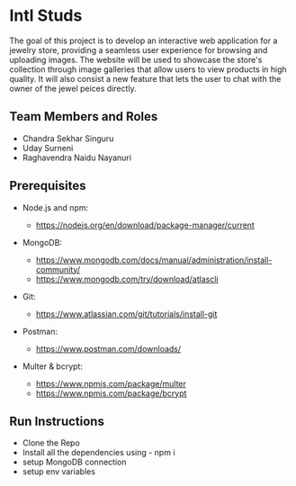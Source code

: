 # Intl Studs

The goal of this project is to develop an interactive web application for a jewelry store, providing a seamless user experience for browsing and uploading images. The website will be used to showcase the store's collection through image galleries that allow users to view products in high quality. It will also consist a new feature that lets the user to chat with the owner of the jewel peices directly.

## Team Members and Roles

* Chandra Sekhar Singuru
* Uday Surneni
* Raghavendra Naidu Nayanuri

## Prerequisites

- Node.js and npm:
    - https://nodejs.org/en/download/package-manager/current

- MongoDB:
    - https://www.mongodb.com/docs/manual/administration/install-community/
    - https://www.mongodb.com/try/download/atlascli

- Git:
    - https://www.atlassian.com/git/tutorials/install-git

- Postman:
    - https://www.postman.com/downloads/

- Multer & bcrypt:
    - https://www.npmjs.com/package/multer
    - https://www.npmjs.com/package/bcrypt

## Run Instructions

- Clone the Repo
- Install all the dependencies using - npm i
- setup MongoDB connection
- setup env variables 
